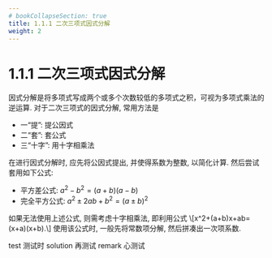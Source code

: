 ```yaml
---
# bookCollapseSection: true
title: 1.1.1 二次三项式因式分解
weight: 2
---
```


# 1.1.1 二次三项式因式分解

因式分解是将多项式写成两个或多个次数较低的多项式之积，可视为多项式乘法的逆运算. 对于二次三项式的因式分解, 常用方法是

- 一“提”: 提公因式
- 二“套”: 套公式
- 三“十字”: 用十字相乘法

在进行因式分解时, 应先将公因式提出, 并使得系数为整数, 以简化计算. 然后尝试套用如下公式:

- 平方差公式: $a^2-b^2= (a+b)(a-b)$
- 完全平方公式: $a^2\pm 2ab+b^2= (a\pm b)^2$

如果无法使用上述公式, 则需考虑十字相乘法, 即利用公式 \\[x^2+(a+b)x+ab= (x+a)(x+b).\\] 使用该公式时, 一般先将常数项分解, 然后拼凑出一次项系数.

<myexample>
    test 测试时
</myexample>

<mysolution>
    solution 再测试
</mysolution>

<myremark>
    remark 心测试
</myremark>